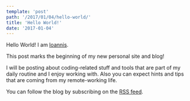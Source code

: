 ```yaml
---
template: 'post'
path: '/2017/01/04/hello-world/'
title: 'Hello World!'
date: '2017-01-04'
---
```


Hello World! I am [Ioannis](/about/).

This post marks the beginning of my new personal site and blog!

I will be posting about coding-related stuff and tools that are part of my daily routine and I enjoy working with. Also you can expect hints and tips that are coming from my remote-working life.

You can follow the blog by subscribing on the [RSS feed](/rss.xml).
